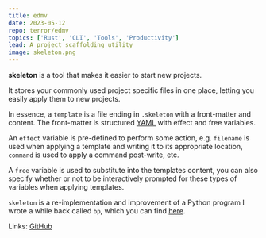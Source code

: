 ```yaml
---
title: edmv
date: 2023-05-12
repo: terror/edmv
topics: ['Rust', 'CLI', 'Tools', 'Productivity']
lead: A project scaffolding utility
image: skeleton.png
---
```


**skeleton** is a tool that makes it easier to start new projects.

It stores your commonly used project specific files in one place, letting you
easily apply them to new projects.

In essence, a `template` is a file ending in `.skeleton` with a front-matter and
content. The front-matter is structured
[YAML](https://en.wikipedia.org/wiki/YAML?useskin=vector) with effect and free
variables.

An `effect` variable is pre-defined to perform some action, e.g. `filename` is
used when applying a template and writing it to its appropriate location,
`command` is used to apply a command post-write, etc.

A `free` variable is used to substitute into the templates content, you can also
specify whether or not to be interactively prompted for these types of variables
when applying templates.

`skeleton` is a re-implementation and improvement of a Python program I wrote a
while back called `bp`, which you can find [here](https://github.com/terror/bp).

Links: [GitHub](https://github.com/terror/skeleton)
